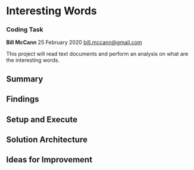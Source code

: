 # Interesting Words
### Coding Task

**Bill McCann**
25 February 2020
bill.mccann@gmail.com

This project will read text documents and perform an analysis on what are the interesting words.

## Summary ##

## Findings ##

## Setup and Execute ##

## Solution Architecture ##

## Ideas for Improvement ##